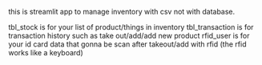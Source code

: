 this is streamlit app to manage inventory with csv not with database.

tbl_stock is for your list of product/things in inventory
tbl_transaction is for transaction history such as take out/add/add new product
rfid_user is for your id card data that gonna be scan after takeout/add with rfid (the rfid works like a keyboard)
